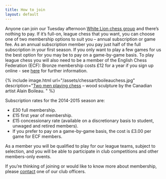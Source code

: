 ```yaml
---
title: How to join
layout: default
---
```


Anyone can join our Tuesday afternoon [White Lion chess group](/about/venues.html#whitelion) and there’s nothing 
to pay. If it’s full-on, league chess that you want, you can choose one of two membership 
options to suit you – annual subscription or game fee. 
As an annual subscription member you pay just half of the full subscription in your first season. 
If you only want to play a few games for us the best option for you may be to pay on a game-by-game basis. 
To play league chess you will also need to be a member of the English Chess Federation (ECF): 
Bronze membership costs £12 for a year if you sign up online - see 
[here](http://www.englishchess.org.uk/?page_id=20558) for further information.

{% include image.html url="/assets/chessart/boileauchess.jpg" description="[Two men playing chess](http://streathambrixtonchess.blogspot.com/2008/08/chess-in-art-xi.html) – wood sculpture by the Canadian artist Alain Boileau. " %}

Subscription rates for the 2014-2015 season are:

* £30 full membership.
* £15 first year of membership.
* £15 concessionary rate (available on a discretionary basis to student, unwaged and retired members).
* If you prefer to pay on a game-by-game basis, the cost is £3.00 per game for ECF members.
 
As a member you will be qualified to play for our league teams, subject to selection, and you will be able to participate in club competitions and other members-only events.

If you’re thinking of joining or would like to know more about membership, please [contact](/contact.html) one of our club officers.